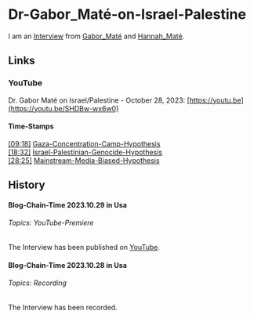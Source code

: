 # Dr-Gabor_Maté-on-Israel-Palestine <a id="1"/>

I am an [Interview](250025002.md) from [Gabor_Maté](70000078.md) and [Hannah_Maté](70000079.md).

## Links <a id="1000"/>

### YouTube <a id="1010"/>

Dr. Gabor Maté on Israel/Palestine - October 28, 2023: [https://youtu.be](https://youtu.be/SHDBw-wx6w0)

#### Time-Stamps <a id="1020"/>

[[09:18]](https://youtu.be/SHDBw-wx6w0?t=9m18s) [Gaza-Concentration-Camp-Hypothesis](301000005.md) \
[[18:32]](https://youtu.be/SHDBw-wx6w0?t=18m32s) [Israel-Palestinian-Genocide-Hypothesis](301000006.md) \
[[28:25]](https://youtu.be/SHDBw-wx6w0?t=28m25s) [Mainstream-Media-Biased-Hypothesis](301000008.md)

## History <a id="4000"/>

#### Blog-Chain-Time 2023.10.29 in Usa <a id="4002"/>
###### Topics: YouTube-Premiere

The Interview has been published on [YouTube](190000001.md).

#### Blog-Chain-Time 2023.10.28 in Usa <a id="4001"/>
###### Topics: Recording

The Interview has been recorded.
